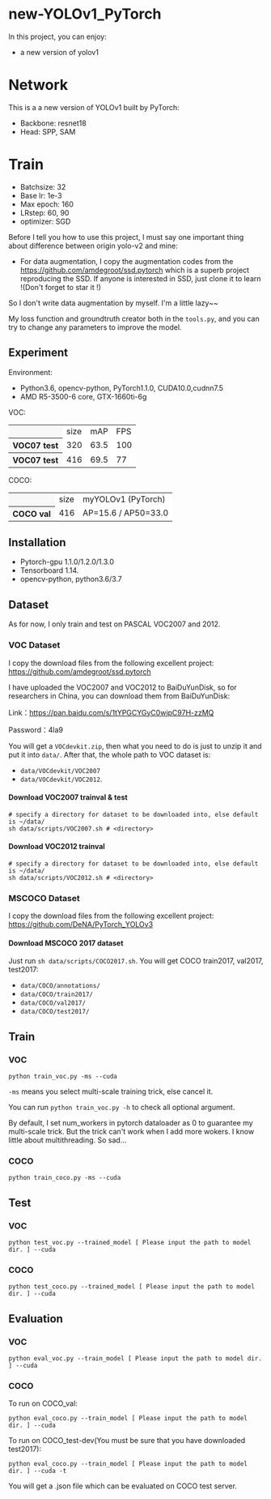 # new-YOLOv1_PyTorch
In this project, you can enjoy: 
- a new version of yolov1


# Network
This is a a new version of YOLOv1 built by PyTorch:
- Backbone: resnet18
- Head: SPP, SAM

# Train
- Batchsize: 32
- Base lr: 1e-3
- Max epoch: 160
- LRstep: 60, 90
- optimizer: SGD

Before I tell you how to use this project, I must say one important thing about difference between origin yolo-v2 and mine:

- For data augmentation, I copy the augmentation codes from the https://github.com/amdegroot/ssd.pytorch which is a superb project reproducing the SSD. If anyone is interested in SSD, just clone it to learn !(Don't forget to star it !)

So I don't write data augmentation by myself. I'm a little lazy~~

My loss function and groundtruth creator both in the ```tools.py```, and you can try to change any parameters to improve the model.

## Experiment
Environment:

- Python3.6, opencv-python, PyTorch1.1.0, CUDA10.0,cudnn7.5
- AMD R5-3500-6 core, GTX-1660ti-6g

VOC:
<table><tbody>
<tr><th align="left" bgcolor=#f8f8f8> </th>     <td bgcolor=white> size </td><td bgcolor=white> mAP </td><td bgcolor=white> FPS </td></tr>
<tr><th align="left" bgcolor=#f8f8f8> VOC07 test</th><td bgcolor=white> 320 </td><td bgcolor=white> 63.5 </td><td bgcolor=white> 100 </td></tr>
<tr><th align="left" bgcolor=#f8f8f8> VOC07 test</th><td bgcolor=white> 416 </td><td bgcolor=white> 69.5 </td><td bgcolor=white> 77 </td></tr>
</table></tbody>

COCO:
<table><tbody>
<tr><th align="left" bgcolor=#f8f8f8> </th>     <td bgcolor=white> size </td><td bgcolor=white> myYOLOv1 (PyTorch) </td></tr>
<tr><th align="left" bgcolor=#f8f8f8> COCO val</th><td bgcolor=white> 416 </td><td bgcolor=white> AP=15.6 / AP50=33.0 </td></tr>

</table></tbody>

## Installation
- Pytorch-gpu 1.1.0/1.2.0/1.3.0
- Tensorboard 1.14.
- opencv-python, python3.6/3.7

## Dataset
As for now, I only train and test on PASCAL VOC2007 and 2012. 

### VOC Dataset
I copy the download files from the following excellent project:
https://github.com/amdegroot/ssd.pytorch

I have uploaded the VOC2007 and VOC2012 to BaiDuYunDisk, so for researchers in China, you can download them from BaiDuYunDisk:

Link：https://pan.baidu.com/s/1tYPGCYGyC0wjpC97H-zzMQ 

Password：4la9

You will get a ```VOCdevkit.zip```, then what you need to do is just to unzip it and put it into ```data/```. After that, the whole path to VOC dataset is:

- ```data/VOCdevkit/VOC2007```
- ```data/VOCdevkit/VOC2012```.

#### Download VOC2007 trainval & test

```Shell
# specify a directory for dataset to be downloaded into, else default is ~/data/
sh data/scripts/VOC2007.sh # <directory>
```

#### Download VOC2012 trainval
```Shell
# specify a directory for dataset to be downloaded into, else default is ~/data/
sh data/scripts/VOC2012.sh # <directory>
```

### MSCOCO Dataset
I copy the download files from the following excellent project:
https://github.com/DeNA/PyTorch_YOLOv3

#### Download MSCOCO 2017 dataset
Just run ```sh data/scripts/COCO2017.sh```. You will get COCO train2017, val2017, test2017:

- ```data/COCO/annotations/```
- ```data/COCO/train2017/```
- ```data/COCO/val2017/```
- ```data/COCO/test2017/```


## Train
### VOC
```Shell
python train_voc.py -ms --cuda
```

```-ms``` means you select multi-scale training trick, else cancel it.

You can run ```python train_voc.py -h``` to check all optional argument.

By default, I set num_workers in pytorch dataloader as 0 to guarantee my multi-scale trick. But the trick can't work when I add more wokers. I know little about multithreading. So sad...

### COCO
```Shell
python train_coco.py -ms --cuda
```

## Test
### VOC
```Shell
python test_voc.py --trained_model [ Please input the path to model dir. ] --cuda
```

### COCO
```Shell
python test_coco.py --trained_model [ Please input the path to model dir. ] --cuda
```


## Evaluation
### VOC
```Shell
python eval_voc.py --train_model [ Please input the path to model dir. ] --cuda
```

### COCO
To run on COCO_val:
```Shell
python eval_coco.py --train_model [ Please input the path to model dir. ] --cuda
```

To run on COCO_test-dev(You must be sure that you have downloaded test2017):
```Shell
python eval_coco.py --train_model [ Please input the path to model dir. ] --cuda -t
```
You will get a .json file which can be evaluated on COCO test server.

